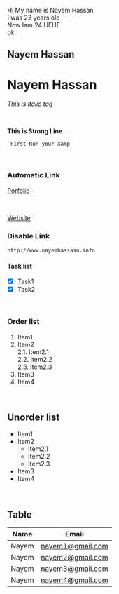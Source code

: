 <!-- FOR New LINE -->
Hi My name is Nayem Hassan  
I was 23 years old   
Now Iam 24 HEHE  
ok
<br>

<!-- Heading -->
## Nayem Hassan
# Nayem Hassan
<!-- italic -->
_This is italic tag_

<br>

<!-- Strong/Bold -->
__This is Strong Line__

``` First Run your Xamp```

<br>

<!-- Automatic link -->
### Automatic Link
[Porfolio](http://www.nayemhassasn.info)

<br>

[Website][portfolio]

[portfolio]:http://www.nayemhassasn.info
<!-- Disable link -->
### Disable Link
`http://www.nayemhassasn.info`


#### Task list
-[X] Task1  
-[X] Task2

<br>

### Order list
1. Item1
2. Item2  
    2.1. Item2.1  
    2.2. Item2.2  
    2.3. Item2.3
3. Item3
4. Item4

<br>

## Unorder list
- Item1
- Item2  
    - Item2.1  
    - Item2.2  
    - Item2.3  
- Item3
- Item4

<br>

## Table
| Name | Email |  
|------ |-------|
|Nayem |nayem1@gmail.com|
|Nayem |nayem2@gmail.com|
|Nayem |nayem3@gmail.com|
|Nayem |nayem4@gmail.com|


